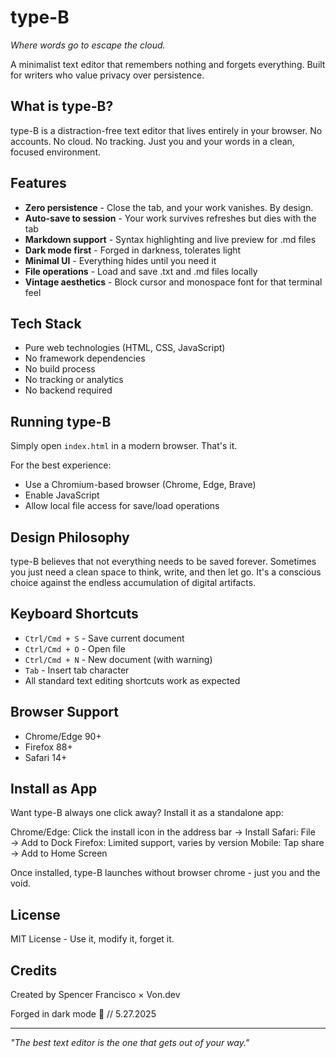 # type-B

*Where words go to escape the cloud.*

A minimalist text editor that remembers nothing and forgets everything. Built for writers who value privacy over persistence.

## What is type-B?

type-B is a distraction-free text editor that lives entirely in your browser. No accounts. No cloud. No tracking. Just you and your words in a clean, focused environment.

## Features

- **Zero persistence** - Close the tab, and your work vanishes. By design.
- **Auto-save to session** - Your work survives refreshes but dies with the tab
- **Markdown support** - Syntax highlighting and live preview for .md files
- **Dark mode first** - Forged in darkness, tolerates light
- **Minimal UI** - Everything hides until you need it
- **File operations** - Load and save .txt and .md files locally
- **Vintage aesthetics** - Block cursor and monospace font for that terminal feel

## Tech Stack

- Pure web technologies (HTML, CSS, JavaScript)
- No framework dependencies
- No build process
- No tracking or analytics
- No backend required

## Running type-B

Simply open `index.html` in a modern browser. That's it.

For the best experience:
- Use a Chromium-based browser (Chrome, Edge, Brave)
- Enable JavaScript
- Allow local file access for save/load operations

## Design Philosophy

type-B believes that not everything needs to be saved forever. Sometimes you just need a clean space to think, write, and then let go. It's a conscious choice against the endless accumulation of digital artifacts.

## Keyboard Shortcuts

- `Ctrl/Cmd + S` - Save current document
- `Ctrl/Cmd + O` - Open file
- `Ctrl/Cmd + N` - New document (with warning)
- `Tab` - Insert tab character
- All standard text editing shortcuts work as expected

## Browser Support

- Chrome/Edge 90+
- Firefox 88+
- Safari 14+

## Install as App

Want type-B always one click away? Install it as a standalone app:

Chrome/Edge: Click the install icon in the address bar → Install
Safari: File → Add to Dock
Firefox: Limited support, varies by version
Mobile: Tap share → Add to Home Screen

Once installed, type-B launches without browser chrome - just you and the void.

## License

MIT License - Use it, modify it, forget it.

## Credits

Created by Spencer Francisco × Von.dev

Forged in dark mode 🌌 // 5.27.2025

---

*"The best text editor is the one that gets out of your way."*
